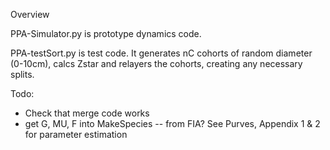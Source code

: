 Overview

PPA-Simulator.py is prototype dynamics code.

PPA-testSort.py is test code. It generates nC cohorts of random diameter (0-10cm), calcs Zstar and relayers the cohorts, creating any necessary splits.

Todo: 

- Check that merge code works
- get G, MU, F into MakeSpecies
-- from FIA? See Purves, Appendix 1 & 2 for parameter estimation

